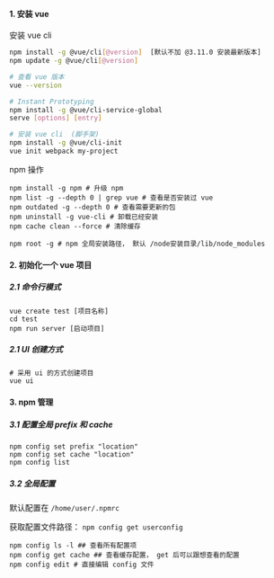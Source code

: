 #### 1. 安装 vue

安装 vue cli

```bash
npm install -g @vue/cli[@version]  [默认不加 @3.11.0 安装最新版本]
npm update -g @vue/cli[@version]

# 查看 vue 版本
vue --version

# Instant Prototyping
npm install -g @vue/cli-service-global
serve [options] [entry]

# 安装 vue cli  (脚手架)
npm install -g @vue/cli-init
vue init webpack my-project
```

npm 操作

```
npm install -g npm # 升级 npm
npm list -g --depth 0 | grep vue # 查看是否安装过 vue
npm outdated -g --depth 0 # 查看需要更新的包
npm uninstall -g vue-cli # 卸载已经安装
npm cache clean --force # 清除缓存

npm root -g # npm 全局安装路径， 默认 /node安装目录/lib/node_modules
```

#### 2. 初始化一个 vue 项目

##### 2.1 命令行模式

```
vue create test [项目名称]
cd test
npm run server [启动项目]
```

##### 2.1 UI 创建方式

```
# 采用 ui 的方式创建项目
vue ui
```

#### 3. npm 管理

##### 3.1 配置全局 prefix 和 cache

```
npm config set prefix "location"
npm config set cache "location"
npm config list
```

##### 3.2 全局配置

默认配置在 `/home/user/.npmrc`

获取配置文件路径： `npm config get userconfig`

```
npm config ls -l ## 查看所有配置项
npm config get cache ## 查看缓存配置， get 后可以跟想查看的配置
npm config edit # 直接编辑 config 文件
```
